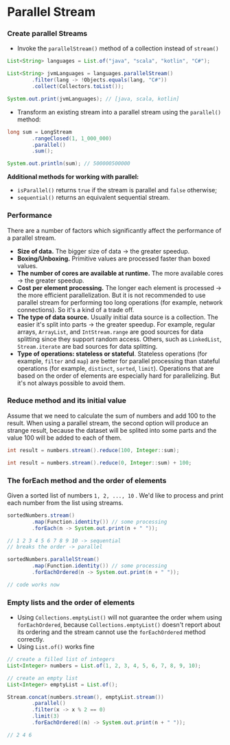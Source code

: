# Parallel Stream

### Create parallel Streams

- Invoke the `parallelStream()` method of a collection instead of `stream()`

```java
List<String> languages = List.of("java", "scala", "kotlin", "C#");

List<String> jvmLanguages = languages.parallelStream()
        .filter(lang -> !Objects.equals(lang, "C#"))
        .collect(Collectors.toList());

System.out.print(jvmLanguages); // [java, scala, kotlin]
```

- Transform an existing stream into a parallel stream using the `parallel()` method:

```java
long sum = LongStream
        .rangeClosed(1, 1_000_000)
        .parallel()
        .sum();

System.out.println(sum); // 500000500000
```

**Additional methods for working with parallel:**

- `isParallel()` returns `true` if the stream is parallel and `false` otherwise;
- `sequential()` returns an equivalent sequential stream.

### Performance

There are a number of factors which significantly affect the performance of a parallel stream.

- **Size of data.** The bigger size of data → the greater speedup.
- **Boxing/Unboxing.** Primitive values are processed faster than boxed values.
- **The number of cores are available at runtime.** The more available cores → the greater speedup.
- **Cost per element processing.** The longer each element is processed → the more efficient parallelization. But it
 is not recommended to use parallel stream for performing too long operations (for example, network connections). So it's a kind of a trade off.
- **The type of data source.** Usually initial data source is a collection. The easier it's split into parts → the
 greater speedup. For example, regular arrays, `ArrayList`, and `IntStream.range` are good sources for data splitting
  since they support random access. Others, such as `LinkedList`, `Stream.iterate` are bad sources for data splitting.
- **Type of operations: stateless or stateful**. Stateless operations (for example, `filter` and `map`) are better for
 parallel processing than stateful operations (for example, `distinct`, `sorted`, `limit`). Operations that are based
  on the order of elements are especially hard for parallelizing. But it's not always possible to avoid them.

### Reduce method and its initial value

Assume that we need to calculate the sum of numbers and add 100 to the result. When using a parallel stream, the second option will produce an strange result, because the dataset will be splited into some parts and the value 100 will be added to each of them.

```java
int result = numbers.stream().reduce(100, Integer::sum);

int result = numbers.stream().reduce(0, Integer::sum) + 100;
```

### The forEach method and the order of elements

Given a sorted list of numbers `1, 2, ..., 10` . We'd like to process and print each number from the list using streams.

```java
sortedNumbers.stream()
        .map(Function.identity()) // some processing
        .forEach(n -> System.out.print(n + " "));

// 1 2 3 4 5 6 7 8 9 10 -> sequential
// breaks the order -> parallel
```

```java
sortedNumbers.parallelStream()
        .map(Function.identity()) // some processing
        .forEachOrdered(n -> System.out.print(n + " "));

// code works now
```

### Empty lists and the order of elements

- Using `Collections.emptyList()` will not guarantee the order whem using `forEachOrdered`, because `Collections.emptyList()` doesn't report about its ordering and the stream cannot use the `forEachOrdered` method correctly.
- Using `List.of()` works fine

```java
// create a filled list of integers
List<Integer> numbers = List.of(1, 2, 3, 4, 5, 6, 7, 8, 9, 10);

// create an empty list
List<Integer> emptyList = List.of();

Stream.concat(numbers.stream(), emptyList.stream())
        .parallel()
        .filter(x -> x % 2 == 0)
        .limit(3)
        .forEachOrdered((n) -> System.out.print(n + " "));

// 2 4 6
```